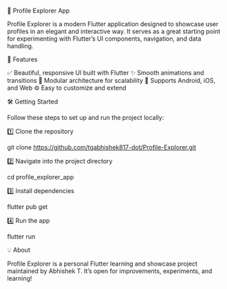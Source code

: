 🚀 Profile Explorer App

Profile Explorer is a modern Flutter application designed to showcase user profiles in an elegant and interactive way.
It serves as a great starting point for experimenting with Flutter’s UI components, navigation, and data handling.

🧩 Features

✅ Beautiful, responsive UI built with Flutter
✨ Smooth animations and transitions
🧱 Modular architecture for scalability
📱 Supports Android, iOS, and Web
⚙️ Easy to customize and extend

🛠️ Getting Started

Follow these steps to set up and run the project locally:

1️⃣ Clone the repository

git clone https://github.com/tgabhishek817-dot/Profile-Explorer.git


2️⃣ Navigate into the project directory

cd profile_explorer_app


3️⃣ Install dependencies

flutter pub get


4️⃣ Run the app

flutter run


💡 About

Profile Explorer is a personal Flutter learning and showcase project maintained by Abhishek T.
It’s open for improvements, experiments, and learning!
